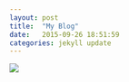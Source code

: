 ```yaml
---
layout: post
title:  "My Blog"
date:   2015-09-26 18:51:59
categories: jekyll update
---
```

![](https://pic.sogou.com/d?query=%B0%D7%BE%B4%CD%A4%CD%BC%C6%AC&st=255&mode=255&did=45#did44)










